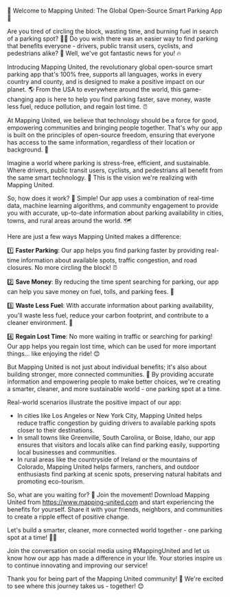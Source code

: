 🎉 Welcome to Mapping United: The Global Open-Source Smart Parking App 🌟

Are you tired of circling the block, wasting time, and burning fuel in search of a parking spot? 🚗💨 Do you wish there was an easier way to find parking that benefits everyone - drivers, public transit users, cyclists, and pedestrians alike? 🤝 Well, we've got fantastic news for you! 🔥

Introducing Mapping United, the revolutionary global open-source smart parking app that's 100% free, supports all languages, works in every country and county, and is designed to make a positive impact on our planet. 🌎 From the USA to everywhere around the world, this game-changing app is here to help you find parking faster, save money, waste less fuel, reduce pollution, and regain lost time. ⏰

At Mapping United, we believe that technology should be a force for good, empowering communities and bringing people together. That's why our app is built on the principles of open-source freedom, ensuring that everyone has access to the same information, regardless of their location or background. 🌟

Imagine a world where parking is stress-free, efficient, and sustainable. Where drivers, public transit users, cyclists, and pedestrians all benefit from the same smart technology. 🌈 This is the vision we're realizing with Mapping United.

So, how does it work? 🔧 Simple! Our app uses a combination of real-time data, machine learning algorithms, and community engagement to provide you with accurate, up-to-date information about parking availability in cities, towns, and rural areas around the world. 🗺️

Here are just a few ways Mapping United makes a difference:

1️⃣ **Faster Parking**: Our app helps you find parking faster by providing real-time information about available spots, traffic congestion, and road closures. No more circling the block! ⏰

2️⃣ **Save Money**: By reducing the time spent searching for parking, our app can help you save money on fuel, tolls, and parking fees. 💸

3️⃣ **Waste Less Fuel**: With accurate information about parking availability, you'll waste less fuel, reduce your carbon footprint, and contribute to a cleaner environment. 🌟

4️⃣ **Regain Lost Time**: No more waiting in traffic or searching for parking! Our app helps you regain lost time, which can be used for more important things... like enjoying the ride! 😊

But Mapping United is not just about individual benefits; it's also about building stronger, more connected communities. 🌈 By providing accurate information and empowering people to make better choices, we're creating a smarter, cleaner, and more sustainable world - one parking spot at a time.

Real-world scenarios illustrate the positive impact of our app:

* In cities like Los Angeles or New York City, Mapping United helps reduce traffic congestion by guiding drivers to available parking spots closer to their destinations.
* In small towns like Greenville, South Carolina, or Boise, Idaho, our app ensures that visitors and locals alike can find parking easily, supporting local businesses and communities.
* In rural areas like the countryside of Ireland or the mountains of Colorado, Mapping United helps farmers, ranchers, and outdoor enthusiasts find parking at scenic spots, preserving natural habitats and promoting eco-tourism.

So, what are you waiting for? 🤔 Join the movement! Download Mapping United from https://www.mapping-united.com and start experiencing the benefits for yourself. Share it with your friends, neighbors, and communities to create a ripple effect of positive change.

Let's build a smarter, cleaner, more connected world together - one parking spot at a time! 💪🌟

Join the conversation on social media using #MappingUnited and let us know how our app has made a difference in your life. Your stories inspire us to continue innovating and improving our service!

Thank you for being part of the Mapping United community! 🙏 We're excited to see where this journey takes us - together! 😊